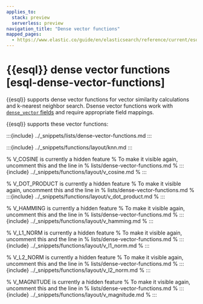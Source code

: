 ```yaml
---
applies_to:
  stack: preview
  serverless: preview
navigation_title: "Dense vector functions"
mapped_pages:
  - https://www.elastic.co/guide/en/elasticsearch/reference/current/esql-functions-operators.html#esql-dense-vector-functions
---
```


# {{esql}} dense vector functions [esql-dense-vector-functions]

{{esql}} supports dense vector functions for vector similarity calculations and
k-nearest neighbor search.
Dsense vector functions work with [
`dense_vector` fields](/reference/elasticsearch/mapping-reference/dense-vector.md)
and require appropriate field mappings.

{{esql}} supports these vector functions:

:::{include} ../_snippets/lists/dense-vector-functions.md
:::

:::{include} ../_snippets/functions/layout/knn.md
:::

% V_COSINE is currently a hidden feature
% To make it visible again, uncomment this and the line in
% lists/dense-vector-functions.md
% :::{include} ../_snippets/functions/layout/v_cosine.md
% :::

% V_DOT_PRODUCT is currently a hidden feature
% To make it visible again, uncomment this and the line in
% lists/dense-vector-functions.md
% :::{include} ../_snippets/functions/layout/v_dot_product.md
% :::

% V_HAMMING is currently a hidden feature
% To make it visible again, uncomment this and the line in
% lists/dense-vector-functions.md
% :::{include} ../_snippets/functions/layout/v_hamming.md
% :::

% V_L1_NORM is currently a hidden feature
% To make it visible again, uncomment this and the line in
% lists/dense-vector-functions.md
% :::{include} ../_snippets/functions/layout/v_l1_norm.md
% :::

% V_L2_NORM is currently a hidden feature
% To make it visible again, uncomment this and the line in
% lists/dense-vector-functions.md
% :::{include} ../_snippets/functions/layout/v_l2_norm.md
% :::

% V_MAGNITUDE is currently a hidden feature
% To make it visible again, uncomment this and the line in
% lists/dense-vector-functions.md
% :::{include} ../_snippets/functions/layout/v_magnitude.md
% :::
